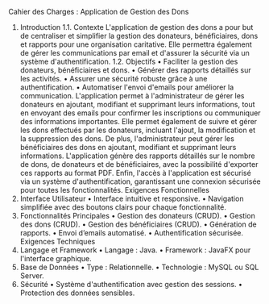 Cahier des Charges : Application de Gestion des Dons
1. Introduction
1.1. Contexte
L'application de gestion des dons a pour but de centraliser et simplifier la gestion des donateurs, bénéficiaires, dons et rapports pour une organisation caritative. Elle permettra également de gérer les communications par email et d'assurer la sécurité via un système d'authentification.
1.2. Objectifs
•	Faciliter la gestion des donateurs, bénéficiaires et dons.
•	Générer des rapports détaillés sur les activités.
•	Assurer une sécurité robuste grâce à une authentification.
•	Automatiser l'envoi d'emails pour améliorer la communication.
L'application permet à l'administrateur de gérer les donateurs en ajoutant, modifiant et supprimant leurs informations, tout en envoyant des emails pour confirmer les inscriptions ou communiquer des informations importantes. Elle permet également de suivre et gérer les dons effectués par les donateurs, incluant l'ajout, la modification et la suppression des dons. De plus, l'administrateur peut gérer les bénéficiaires des dons en ajoutant, modifiant et supprimant leurs informations. L'application génère des rapports détaillés sur le nombre de dons, de donateurs et de bénéficiaires, avec la possibilité d'exporter ces rapports au format PDF. Enfin, l'accès à l'application est sécurisé via un système d'authentification, garantissant une connexion sécurisée pour toutes les fonctionnalités.
 Exigences Fonctionnelles
1. Interface Utilisateur
•	Interface intuitive et responsive.
•	Navigation simplifiée avec des boutons clairs pour chaque fonctionnalité.
2. Fonctionnalités Principales
•	Gestion des donateurs (CRUD).
•	Gestion des dons (CRUD).
•	Gestion des bénéficiaires (CRUD).
•	Génération de rapports.
•	Envoi d’emails automatisé.
•	Authentification sécurisée.
 Exigences Techniques
1. Langage et Framework
•	Langage : Java.
•	Framework : JavaFX pour l'interface graphique.
2. Base de Données
•	Type : Relationnelle.
•	Technologie : MySQL ou SQL Server.
3. Sécurité
•	Système d'authentification avec gestion des sessions.
•	Protection des données sensibles.

